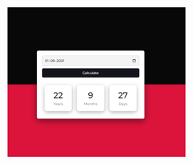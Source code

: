 <img align="right" alt="coding" width="400" src="https://github.com/Usernamecopieded/Age-Calculater/blob/main/Age%20Calculator.png">
